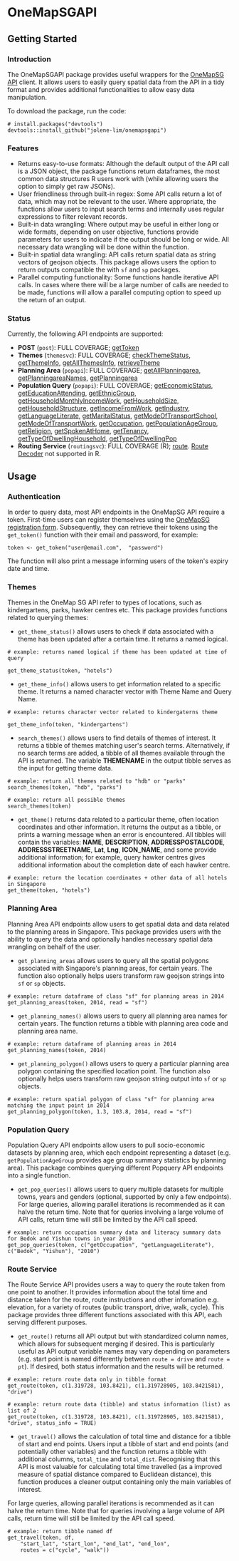 # OneMapSGAPI

## Getting Started
### Introduction
The OneMapSGAPI package provides useful wrappers for the [OneMapSG API](https://docs.onemap.sg/#introduction) client. It allows users to easily query spatial data from the API in a tidy format and provides additional functionalities to allow easy data manipulation. 

To download the package, run the code:
```{r}
# install.packages("devtools")
devtools::install_github("jolene-lim/onemapsgapi")
```
### Features
* Returns easy-to-use formats: Although the default output of the API call is a JSON object, the package functions return dataframes, the most common data structures R users work with (while allowing users the option to simply get raw JSONs).  
* User friendliness through built-in regex: Some API calls return a lot of data, which may not be relevant to the user. Where appropriate, the functions allow users to input search terms and internally uses regular expressions to filter relevant records.  
* Built-in data wrangling: Where output may be useful in either long or wide formats, depending on user objective, functions provide parameters for users to indicate if the output should be long or wide. All necessary data wrangling will be done within the function.  
* Built-in spatial data wrangling: API calls return spatial data as string vectors of geojson objects. This package allows users the option to return outputs compatible the with `sf` and `sp` packages.
* Parallel computing functionality: Some functions handle iterative API calls. In cases where there will be a large number of calls are needed to be made, functions will allow a parallel computing option to speed up the return of an output.  

### Status
Currently, the following API endpoints are supported:

- **POST** (`post`): FULL COVERAGE; [getToken](https://docs.onemap.sg/#authentication-service-post)  
- **Themes** (`themesvc`): FULL COVERAGE; [checkThemeStatus](https://docs.onemap.sg/#check-theme-status), [getThemeInfo](https://docs.onemap.sg/#get-theme-info), [getAllThemesInfo](https://docs.onemap.sg/#get-all-themes-info), [retrieveTheme](https://docs.onemap.sg/#retrieve-theme)  
- **Planning Area** (`popapi`): FULL COVERAGE; [getAllPlanningarea](https://docs.onemap.sg/#planning-area-polygons), [getPlanningareaNames](https://docs.onemap.sg/#names-of-planning-area), [getPlanningarea](https://docs.onemap.sg/#planning-area-query)  
- **Population Query** (`popapi`): FULL COVERAGE; [getEconomicStatus](https://docs.onemap.sg/#economic-status-data), [getEducationAttending](https://docs.onemap.sg/#education-status-data), [getEthnicGroup](https://docs.onemap.sg/#ethnic-distribution-data), [getHouseholdMonthlyIncomeWork](https://docs.onemap.sg/#work-income-for-household-monthly), [getHouseholdSize](https://docs.onemap.sg/#household-size-data), [getHouseholdStructure](https://docs.onemap.sg/#household-structure-data), [getIncomeFromWork](https://docs.onemap.sg/#income-from-work-data), [getIndustry](https://docs.onemap.sg/#industry-of-population-data), [getLanguageLiterate](https://docs.onemap.sg/#language-literacy-data), [getMaritalStatus](https://docs.onemap.sg/#marital-status-data), [getModeOfTransportSchool](https://docs.onemap.sg/#mode-of-transports-to-school-data), [getModeOfTransportWork](https://docs.onemap.sg/#mode-of-transport-to-work-data), [getOccupation](https://docs.onemap.sg/#occupation-data), [getPopulationAgeGroup](https://docs.onemap.sg/#age-data), [getReligion](https://docs.onemap.sg/#religion-data), [getSpokenAtHome](https://docs.onemap.sg/#spoken-language-data), [getTenancy](https://docs.onemap.sg/#tenancy-data), [getTypeOfDwellingHousehold](https://docs.onemap.sg/#tenancy-data), [getTypeOfDwellingPop](https://docs.onemap.sg/#dwelling-type-population-data)  
- **Routing Service** (`routingsvc`): FULL COVERAGE (R); [route](https://docs.onemap.sg/#route). [Route Decoder](https://docs.onemap.sg/#routing-service) not supported in R.

## Usage
### Authentication
In order to query data, most API endpoints in the OneMapSG API require a token. First-time users can register themselves using the [OneMapSG registration form](https://developers.onemap.sg/signup/). Subsequently, they can retrieve their tokens using the `get_token()` function with their email and password, for example:

```{r}
token <- get_token("user@email.com",  "password")
```

The function will also print a message informing users of the token's expiry date and time.

### Themes
Themes in the OneMap SG API refer to types of locations, such as kindergartens, parks, hawker centres etc. This package provides functions related to querying themes:

- `get_theme_status()` allows users to check if data associated with a theme has been updated after a certain time. It returns a named logical.

```{r}
# example: returns named logical if theme has been updated at time of query

get_theme_status(token, "hotels")
```

- `get_theme_info()` allows users to get information related to a specific theme. It returns a named character vector with Theme Name and Query Name.

```{r}
# example: returns character vector related to kindergaterns theme

get_theme_info(token, "kindergartens")
```
- `search_themes()` allows users to find details of themes of interest. It returns a tibble of themes matching user's search terms. Alternatively, if no search terms are added, a tibble of all themes available through the API is returned. The variable **THEMENAME** in the output tibble serves as the input for getting theme data.

```{r}
# example: return all themes related to "hdb" or "parks"
search_themes(token, "hdb", "parks")

# example: return all possible themes
search_themes(token)
```

- `get_theme()` returns data related to a particular theme, often location coordinates and other information. It returns the output as a tibble, or prints a warning message when an error is encountered. All tibbles will contain the variables: **NAME**, **DESCRIPTION**, **ADDRESSPOSTALCODE**, **ADDRESSSTREETNAME**, **Lat**, **Lng**, **ICON_NAME**, and some provide additional information; for example, query hawker centres gives additional information about the completion date of each hawker centre.

```{r}
# example: return the location coordinates + other data of all hotels in Singapore
get_theme(token, "hotels")
```

### Planning Area
Planning Area API endpoints allow users to get spatial data and data related to the planning areas in Singapore. This package provides users with the ability to query the data and optionally handles necessary spatial data wrangling on behalf of the user.

- `get_planning_areas` allows users to query all the spatial polygons associated with Singapore's planning areas, for certain years. The function also optionally helps users transform raw geojson strings into `sf` or `sp` objects.

```{r}
# example: return dataframe of class "sf" for planning areas in 2014
get_planning_areas(token, 2014, read = "sf")
```

- `get_planning_names()` allows users to query all planning area names for certain years. The function returns a tibble with planning area code and planning area name.

```{r}
# example: return dataframe of planning areas in 2014
get_planning_names(token, 2014)
```

- `get_planning_polygon()` allows users to query a particular planning area polygon containing the specified location point. The function also optionally helps users transform raw geojson string output into `sf` or `sp` objects.

```{r}
# example: return spatial polygon of class "sf" for planning area matching the input point in 2014
get_planning_polygon(token, 1.3, 103.8, 2014, read = "sf")
```

### Population Query
Population Query API endpoints allow users to pull socio-economic datasets by planning area, which each endpoint representing a dataset (e.g. `getPopulationAgeGroup` provides age group summary statistics by planning area). This package combines querying different Popquery API endpoints into a single function.

- `get_pop_queries()` allows users to query multiple datasets for multiple towns, years and genders (optional, supported by only a few endpoints). For large queries, allowing parallel iterations is recommended as it can halve the return time. Note that for queries involving a large volume of API calls, return time will still be limited by the API call speed.

```{r}
# example: return occupation summary data and literacy summary data for Bedok and Yishun towns in year 2010
get_pop_queries(token, c("getOccupation", "getLanguageLiterate"), c("Bedok", "Yishun"), "2010")
```

### Route Service
The Route Service API provides users a way to query the route taken from one point to another. It provides information about the total time and distance taken for the route, route instructions and other infomation e.g. elevation, for a variety of routes (public transport, drive, walk, cycle). This package provides three different functions associated with this API, each serving different purposes. 

- `get_route()` returns all API output but with standardized column names, which allows for subsequent merging if desired. This is particularly useful as API output variable names may vary depending on parameters (e.g. start point is named differently between `route = drive` and `route = pt`). If desired, both status information and the results will be returned.

```{r}
# example: return route data only in tibble format
get_route(token, c(1.319728, 103.8421), c(1.319728905, 103.8421581), "drive")

# example: return route data (tibble) and status information (list) as list of 2
get_route(token, c(1.319728, 103.8421), c(1.319728905, 103.8421581), "drive", status_info = TRUE)
```

- `get_travel()` allows the calculation of total time and distance for a tibble of start and end points. Users input a tibble of start and end points (and potentially other variables) and the function returns a tibble with additional columns, `total_time` and `total_dist`. Recognising that this API is most valuable for calculating total time travelled (as a improved measure of spatial distance compared to Euclidean distance), this function produces a cleaner output containing only the main variables of interest.

For large queries, allowing parallel iterations is recommended as it can halve the return time. Note that for queries involving a large volume of API calls, return time will still be limited by the API call speed.

```{r}
# example: return tibble named df
get_travel(token, df,
    "start_lat", "start_lon", "end_lat", "end_lon",
    routes = c("cycle", "walk"))
```
